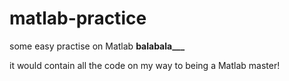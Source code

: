 # matlab-practice
some easy practise on Matlab
**balabala___**


it would contain all the code on my way to being a Matlab master!
